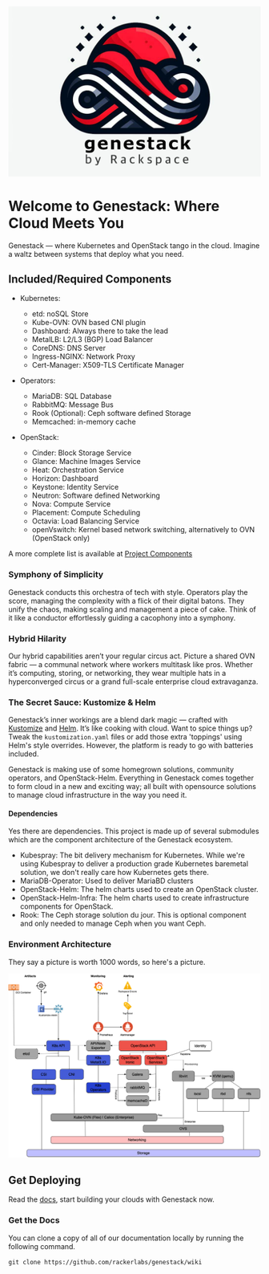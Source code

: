 ![Genestack](assets/images/genestack.png)

# Welcome to Genestack: Where Cloud Meets You

Genestack — where Kubernetes and OpenStack tango in the cloud. Imagine a waltz between systems that deploy
what you need.

## Included/Required Components

* Kubernetes:
    * etd: noSQL Store
    * Kube-OVN: OVN based CNI plugin
    * Dashboard: Always there to take the lead
    * MetalLB: L2/L3 (BGP) Load Balancer
    * CoreDNS: DNS Server
    * Ingress-NGINX: Network Proxy
    * Cert-Manager: X509-TLS Certificate Manager

* Operators:
    * MariaDB: SQL Database
    * RabbitMQ: Message Bus
    * Rook (Optional): Ceph software defined Storage
    * Memcached: in-memory cache

* OpenStack:
    * Cinder: Block Storage Service
    * Glance: Machine Images Service
    * Heat: Orchestration Service
    * Horizon: Dashboard
    * Keystone: Identity Service
    * Neutron: Software defined Networking
    * Nova: Compute Service
    * Placement: Compute Scheduling
    * Octavia: Load Balancing Service
    * openVswitch: Kernel based network switching, alternatively to OVN (OpenStack only)

A more complete list is available at [Project Components](docs/components.md)

### Symphony of Simplicity

Genestack conducts this orchestra of tech with style. Operators play the score, managing the complexity with
a flick of their digital batons. They unify the chaos, making scaling and management a piece of cake. Think
of it like a conductor effortlessly guiding a cacophony into a symphony.


### Hybrid Hilarity

Our hybrid capabilities aren’t your regular circus act. Picture a shared OVN fabric — a communal network
where workers multitask like pros. Whether it’s computing, storing, or networking, they wear multiple
hats in a hyperconverged circus or a grand full-scale enterprise cloud extravaganza.


### The Secret Sauce: Kustomize & Helm

Genestack’s inner workings are a blend dark magic — crafted with [Kustomize](https://kustomize.io) and
[Helm](https://helm.sh). It’s like cooking with cloud. Want to spice things up? Tweak the
`kustomization.yaml` files or add those extra 'toppings' using Helm's style overrides. However, the
platform is ready to go with batteries included.

Genestack is making use of some homegrown solutions, community operators, and OpenStack-Helm. Everything
in Genestack comes together to form cloud in a new and exciting way; all built with opensource solutions
to manage cloud infrastructure in the way you need it.

#### Dependencies

Yes there are dependencies. This project is made up of several submodules which are the component
architecture of the Genestack ecosystem.

* Kubespray: The bit delivery mechanism for Kubernetes. While we're using Kubespray to deliver a production
  grade Kubernetes baremetal solution, we don't really care how Kubernetes gets there.
* MariaDB-Operator: Used to deliver MariaBD clusters
* OpenStack-Helm: The helm charts used to create an OpenStack cluster.
* OpenStack-Helm-Infra: The helm charts used to create infrastructure components for OpenStack.
* Rook: The Ceph storage solution du jour. This is optional component and only needed to manage Ceph
  when you want Ceph.

### Environment Architecture

They say a picture is worth 1000 words, so here's a picture.

![Genestack Architecture Diagram](assets/images/diagram-genestack.png)

## Get Deploying

Read the [docs](https://github.com/rackerlabs/genestack/wiki), start building your clouds with Genestack now.

### Get the Docs

You can clone a copy of all of our documentation locally by running the following command.

``` shell
git clone https://github.com/rackerlabs/genestack/wiki
```
